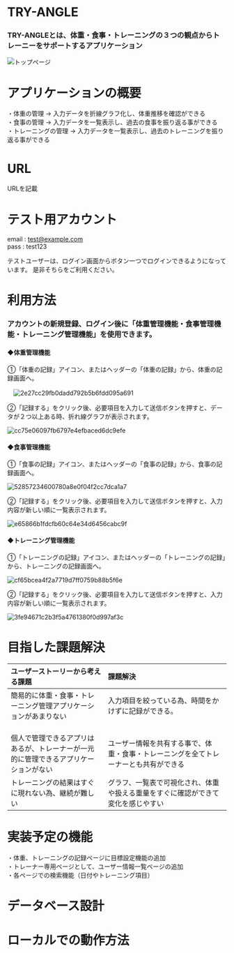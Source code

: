 # TRY-ANGLE
### TRY-ANGLEとは、体重・食事・トレーニングの３つの観点からトレーニーをサポートするアプリケーション

![トップページ](https://i.gyazo.com/c75352073992a109d4669077fb5b39cf.jpg)


# アプリケーションの概要
・体重の管理          →  入力データを折線グラフ化し、体重推移を確認ができる<br>
・食事の管理          →  入力データを一覧表示し、過去の食事を振り返る事ができる<br>
・トレーニングの管理  →  入力データを一覧表示し、過去のトレーニングを振り返る事ができる

# URL
URLを記載

# テスト用アカウント
email : test@example.com<br>
pass  : test123<br>

テストユーザーは、ログイン画面からボタン一つでログインできるようになっています。 是非そちらをご利用ください。


# 利用方法

### アカウントの新規登録、ログイン後に「体重管理機能・食事管理機能・トレーニング管理機能」を使用できます。

#### ◆体重管理機能

①「体重の記録」アイコン、またはヘッダーの「体重の記録」から、体重の記録画面へ。<br>

　![2e27cc29fb0dadd792b5b6fdd095a691](https://user-images.githubusercontent.com/78146812/112335187-5d03a080-8cff-11eb-9f25-a932a402badf.gif)

②「記録する」をクリック後、必要項目を入力して送信ボタンを押すと、データが２つ以上ある時、折れ線グラフが表示されます。
 
 ![cc75e06097fb6797e4efbaced6dc9efe](https://user-images.githubusercontent.com/78146812/112338994-9e497f80-8d02-11eb-9398-fbc6a6ba0e0f.gif)

#### ◆食事管理機能

①「食事の記録」アイコン、またはヘッダーの「食事の記録」から、食事の記録画面へ。

![52857234600780a8e0f04f2cc7dca1a7](https://user-images.githubusercontent.com/78146812/112341646-f2556380-8d04-11eb-814b-44da4b4c6d7a.gif)

②「記録する」をクリック後、必要項目を入力して送信ボタンを押すと、入力内容が新しい順に一覧表示されます。

![e65866b1fdcfb60c64e34d6456cabc9f](https://user-images.githubusercontent.com/78146812/112342379-86272f80-8d05-11eb-9037-b329532fa0e3.gif)

#### ◆トレーニング管理機能

①「トレーニングの記録」アイコン、またはヘッダーの「トレーニングの記録」から、トレーニングの記録画面へ。

![cf65bcea4f2a7719d7ff0759b88b5f6e](https://user-images.githubusercontent.com/78146812/112344003-026e4280-8d07-11eb-97c8-be1e3a1ae531.gif)

②「記録する」をクリック後、必要項目を入力して送信ボタンを押すと、入力内容が新しい順に一覧表示されます。

![3fe94671c2b3f5a4761380f0d997af3c](https://user-images.githubusercontent.com/78146812/112344568-8e806a00-8d07-11eb-86c7-5a7e7fe0e2ca.gif)


# 目指した課題解決

| ユーザーストーリーから考える課題	                                       | 課題解決                                                          | 
|:----------------------------------------------------------------|:-----------------------------------------------------------------|
| 簡易的に体重・食事・トレーニング管理アプリケーションがあまりない 　　　　　　　　　　| 入力項目を絞っている為、時間をかけずに記録ができる。 　　　　　　　　　　　　　　 | 
| 個人で管理できるアプリはあるが、トレーナーが一元的に管理できるアプリケーションがない  | ユーザー情報を共有する事で、体重・食事・トレーニングを全てトレーナーとも共有ができる  | 
| トレーニングの結果はすぐに現れない為、継続が難しい                          |  グラフ、一覧表で可視化され、体重や扱える重量をすぐに確認ができて変化を感じやすい  | 

# 

# 実装予定の機能
・体重、トレーニングの記録ページに目標設定機能の追加<br>
・トレーナー専用ページとして、ユーザー情報一覧ページの追加<br>
・各ページでの検索機能（日付やトレーニング項目）<br>

# データベース設計

# ローカルでの動作方法

# 
# 
# 
# 
# 
